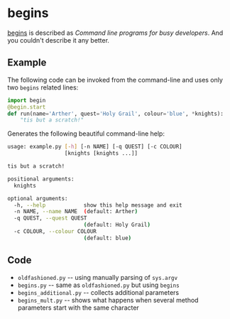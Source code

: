 begins
======

[begins](https://pypi.python.org/pypi/begins) is described as *Command line programs for busy developers*.
And you couldn't describe it any better. 

Example
-------
The following code can be invoked from the command-line and uses only two `begins` related lines:
```python
import begin
@begin.start
def run(name='Arther', quest='Holy Grail', colour='blue', *knights):
    "tis but a scratch!"
```

Generates the following beautiful command-line help:
```bash
usage: example.py [-h] [-n NAME] [-q QUEST] [-c COLOUR]
                  [knights [knights ...]]

tis but a scratch!

positional arguments:
  knights

optional arguments:
  -h, --help            show this help message and exit
  -n NAME, --name NAME  (default: Arther)
  -q QUEST, --quest QUEST
                        (default: Holy Grail)
  -c COLOUR, --colour COLOUR
                        (default: blue)
```

Code
----

* `oldfashioned.py` -- using manually parsing of `sys.argv`
* `begins.py` -- same as `oldfashioned.py` but using `begins`
* `begins_additional.py` -- collects additional parameters
* `begins_mult.py` -- shows what happens when several method parameters start with the same character

